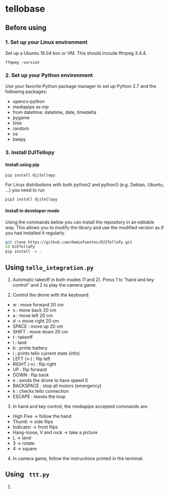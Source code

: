 # tellobase
## Before using

### 1. Set up your Linux environment

Set up a Ubuntu 18.04 box or VM. This should include ffmpeg 3.4.4.
~~~
ffmpeg -version
~~~

### 2. Set up your Python environment

Use your favorite Python package manager to set up Python 2.7 and the following packages:

* opencv-python 
* mediapipe as mp
* from datetime: datetime, date, timedelta
* pygame
* time
* random
* os
* beepy

### 3. Install DJITellopy

#### Install using pip

```pip install djitellopy```

For Linux distributions with both python2 and python3 (e.g. Debian, Ubuntu, ...) you need to run

```pip3 install djitellopy```

#### Install in developer mode
Using the commands below you can install the repository in an editable way. This allows you to modify the library and use the modified version as if you had installed it regularly.

```bash
git clone https://github.com/damiafuentes/DJITelloPy.git
cd DJITelloPy
pip install -e .
```

## Using ```tello_integration.py```

1. Automatic takeoff in both modes (1 and 2). Press 1 to "hand and key control" and 2 to play the camera game.

2. Control the drone with the keyboard:

- w : move forward 20 cm
- s : move back 20 cm
- a : move left 20 cm
- d :> move right 20 cm
- SPACE : move up 20 cm
- SHIFT : move down 20 cm
- t : takeoff
- l : land
- b : prints battery
- i : prints tello current state (info)
- LEFT (<-) : flip left
- RIGHT (->) : flip right
- UP : flip forward
- DOWN : flip back
- e : sends the drone to have speed 0
- BACKSPACE : stop all motors (emergency)
- k : checks tello connection
- ESCAPE : leaves the loop

3. In hand and key control, the mediapipe accepted commands are:
- High Five -> follow the hand
- Thumb -> side flips
- Indicator -> front flips
- Hang-loose, V and rock -> take a picture
- L -> land
- 3 -> rotate
- 4 -> square

4. In camera game, follow the instructions printed in the terminal.

## Using ``` ttt.py```

1.
